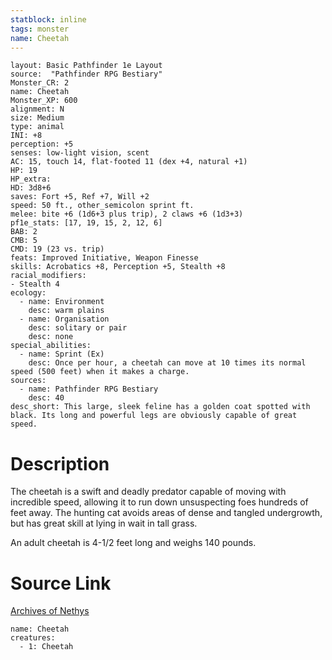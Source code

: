 ```yaml
---
statblock: inline
tags: monster
name: Cheetah
---
```

```statblock
layout: Basic Pathfinder 1e Layout
source:  "Pathfinder RPG Bestiary"
Monster_CR: 2
name: Cheetah
Monster_XP: 600
alignment: N
size: Medium
type: animal
INI: +8
perception: +5
senses: low-light vision, scent
AC: 15, touch 14, flat-footed 11 (dex +4, natural +1)
HP: 19
HP_extra: 
HD: 3d8+6
saves: Fort +5, Ref +7, Will +2
speed: 50 ft., other_semicolon sprint ft.
melee: bite +6 (1d6+3 plus trip), 2 claws +6 (1d3+3)
pf1e_stats: [17, 19, 15, 2, 12, 6]
BAB: 2
CMB: 5
CMD: 19 (23 vs. trip)
feats: Improved Initiative, Weapon Finesse
skills: Acrobatics +8, Perception +5, Stealth +8
racial_modifiers:
- Stealth 4
ecology:
  - name: Environment
    desc: warm plains
  - name: Organisation
    desc: solitary or pair
    desc: none
special_abilities:
  - name: Sprint (Ex)
    desc: Once per hour, a cheetah can move at 10 times its normal speed (500 feet) when it makes a charge.
sources:
  - name: Pathfinder RPG Bestiary
    desc: 40
desc_short: This large, sleek feline has a golden coat spotted with black. Its long and powerful legs are obviously capable of great speed.
```
# Description
The cheetah is a swift and deadly predator capable of moving with incredible speed, allowing it to run down unsuspecting foes hundreds of feet away. The hunting cat avoids areas of dense and tangled undergrowth, but has great skill at lying in wait in tall grass.

An adult cheetah is 4-1/2 feet long and weighs 140 pounds.
# Source Link
[Archives of Nethys](https://aonprd.com/MonsterDisplay.aspx?ItemName=Cheetah)
```encounter-table
name: Cheetah
creatures:
  - 1: Cheetah
```
